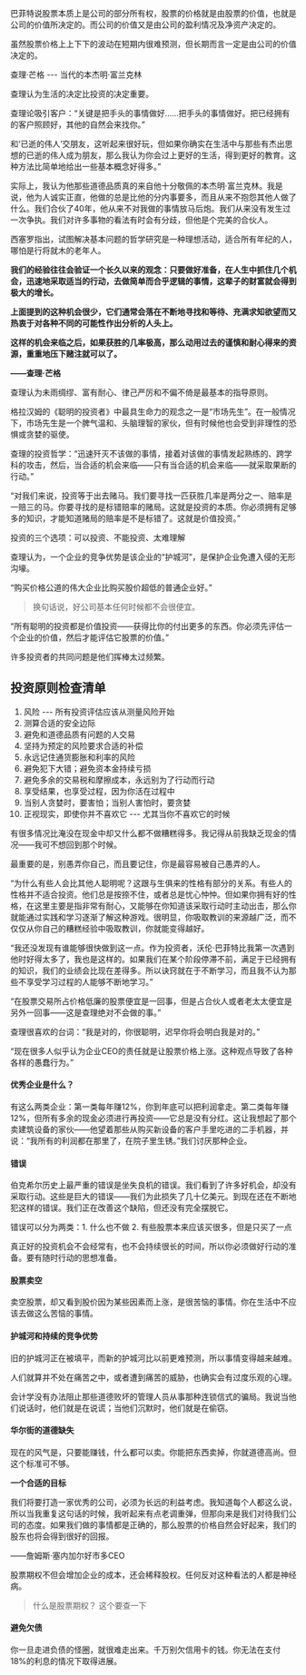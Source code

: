 巴菲特说股票本质上是公司的部分所有权，股票的价格就是由股票的价值，也就是公司的价值所决定的。而公司的价值又是由公司的盈利情况及净资产决定的。

虽然股票价格上上下下的波动在短期内很难预测，但长期而言一定是由公司的价值决定的。

查理·芒格 --- 当代的本杰明·富兰克林

查理认为生活的决定比投资的决定重要。

查理论吸引客户：“关键是把手头的事情做好……把手头的事情做好。把已经拥有的客户照顾好，其他的自然会来找你。”



和‘已逝的伟人’交朋友，这听起来很好玩，但如果你确实在生活中与那些有杰出思想的已逝的伟人成为朋友，那么我认为你会过上更好的生活，得到更好的教育。这种方法比简单地给出一些基本概念好得多。”

实际上，我认为他那些道德品质真的来自他十分敬佩的本杰明·富兰克林。我是说，他为人诚实正直，他做的总是比他的分内事要多，而且从来不抱怨其他人做了什么。我们合伙了40年，他从来不对我做的事情放马后炮。我们从来没有发生过一次争执。我们对许多事物的看法有时会有分歧，但他是个完美的合伙人。

西塞罗指出，试图解决基本问题的哲学研究是一种理想活动，适合所有年纪的人，哪怕是行将就木的老年人。

**我们的经验往往会验证一个长久以来的观念：只要做好准备，在人生中抓住几个机会，迅速地采取适当的行动，去做简单而合乎逻辑的事情，这辈子的财富就会得到极大的增长。**

**上面提到的这种机会很少，它们通常会落在不断地寻找和等待、充满求知欲望而又热衷于对各种不同的可能性作出分析的人头上。**

**这样的机会来临之后，如果获胜的几率极高，那么动用过去的谨慎和耐心得来的资源，重重地压下赌注就可以了。**

**——查理·芒格**



查理认为未雨绸缪、富有耐心、律己严厉和不偏不倚是最基本的指导原则。

格拉汉姆的《聪明的投资者》中最具生命力的观念之一是“市场先生”。在一般情况下，市场先生是一个脾气温和、头脑理智的家伙，但有时候他也会受到非理性的恐惧或贪婪的驱使。

查理的投资哲学：“迅速歼灭不该做的事情，接着对该做的事情发起熟练的、跨学科的攻击，然后，当合适的机会来临——只有当合适的机会来临——就采取果断的行动。”

“对我们来说，投资等于出去赌马。我们要寻找一匹获胜几率是两分之一、赔率是一赔三的马。你要寻找的是标错赔率的赌局。这就是投资的本质。你必须拥有足够多的知识，才能知道赌局的赔率是不是标错了。这就是价值投资。”

投资的三个选项：可以投资、不能投资、太难理解

查理认为，一个企业的竞争优势是该企业的“护城河”，是保护企业免遭入侵的无形沟壕。

“购买价格公道的伟大企业比购买股价超低的普通企业好。”

> 换句话说，好公司基本任何时候都不会很便宜。

“所有聪明的投资都是价值投资——获得比你的付出更多的东西。你必须先评估一个企业的价值，然后才能评估它股票的价值。”

许多投资者的共同问题是他们挥棒太过频繁。

## 投资原则检查清单

1. 风险 --- 所有投资评估应该从测量风险开始
2. 测算合适的安全边际
3. 避免和道德品质有问题的人交易
4. 坚持为预定的风险要求合适的补偿
5. 永远记住通货膨胀和利率的风险
6. 避免犯下大错；避免资本金持续亏损
7. 避免多余的交易税和摩擦成本，永远别为了行动而行动
8. 享受结果，也享受过程，因为你活在过程中
9. 当别人贪婪时，要害怕；当别人害怕时，要贪婪
10. 正视现实，即使你并不喜欢它 --- 尤其当你不喜欢它的时候



有很多情况比淹没在现金中却又什么都不做糟糕得多。我记得从前我缺乏现金的情况——我可不想回到那个时候。

最重要的是，别愚弄你自己，而且要记住，你是最容易被自己愚弄的人。

“为什么有些人会比其他人聪明呢？这跟与生俱来的性格有部分的关系。有些人的性格并不适合投资。他们总是按捺不住，或者总是忧心忡忡。但如果你拥有好的性格，在这里主要是指非常有耐心，又能够在你知道该采取行动时主动出击，那么你就能通过实践和学习逐渐了解这种游戏。很明显，你吸取教训的来源越广泛，而不仅仅从你自己的糟糕经验中吸取教训，你就能变得越好。

“我还没发现有谁能够很快做到这一点。作为投资者，沃伦·巴菲特比我第一次遇到他时好得太多了，我也是这样的。如果我们在某个阶段停滞不前，满足于已经拥有的知识，我们的业绩会比现在差得多。所以诀窍就在于不断学习，而且我不认为那些不享受学习过程的人能够不断地学习。”



“在股票交易所占价格低廉的股票便宜是一回事，但是占合伙人或者老太太便宜是另外一回事——这是查理绝对不会做的事。”

查理很喜欢的台词：“我是对的，你很聪明，迟早你将会明白我是对的。”



“现在很多人似乎认为企业CEO的责任就是让股票价格上涨。这种观点导致了各种各样的愚蠢行为。”

#### 优秀企业是什么？

有这么两类企业：第一类每年赚12%，你到年底可以把利润拿走。第二类每年赚12%，但所有多余的现金必须进行再投资——它总是没有分红。这让我想起了那个卖建筑设备的家伙——他望着那些从购买新设备的客户手里吃进的二手机器，并说：“我所有的利润都在那里了，在院子里生锈。”我们讨厌那种企业。

#### 错误

伯克希尔历史上最严重的错误是坐失良机的错误。我们看到了许多好机会，却没有采取行动。这些是巨大的错误——我们为此损失了几十亿美元。到现在还在不断地犯这样的错误。我们正在改善这个缺陷，但还没有完全摆脱它。

错误可以分为两类：1. 什么也不做 2. 有些股票本来应该买很多，但是只买了一点

真正好的投资机会不会经常有，也不会持续很长的时间，所以你必须做好行动的准备。要有随时行动的思想准备。

#### 股票卖空

卖空股票，却又看到股价因为某些因素而上涨，是很苦恼的事情。你在生活中不应该去做这么苦恼的事情。

#### 护城河和持续的竞争优势

旧的护城河正在被填平，而新的护城河比以前更难预测，所以事情变得越来越难。



人们就算并不处在痛苦之中，或者遭到痛苦的威胁，也确实会有过度乐观的心理。

会计学没有办法阻止那些道德败坏的管理人员从事那种连锁信式的骗局。我说当他们说话时，他们就是在说谎；当他们沉默时，他们就是在偷窃。

#### 华尔街的道德缺失

现在的风气是，只要能赚钱，什么都可以卖。你能把东西卖掉，你就道德高尚。但这个标准可不够。

**一个合适的目标**

我们将要打造一家优秀的公司，必须为长远的利益考虑。我知道每个人都这么说，所以当我重复这句话的时候，我听起来有点老调重弹，但那向来是我们对待我们公司的态度。如果我们做的事情都是正确的，那么股票的价格自然会好起来，我们的股东也将会得到很好的回报。

——詹姆斯·塞内加尔好市多CEO

股票期权不但会增加企业的成本，还会稀释股权。任何反对这种看法的人都是神经病。

> 什么是股票期权？ 这个要查一下

#### 避免欠债

你一旦走进负债的怪圈，就很难走出来。千万别欠信用卡的钱。你无法在支付18%的利息的情况下取得进展。
























